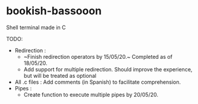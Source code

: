 # bookish-bassooon
Shell terminal made in C

TODO:

* Redirection : 
  * ~Finish redirection operators by 15/05/20.~ Completed as of 18/05/20.
  * Add support for multiple redirection. Should improve the experience, but will be treated as optional
* All .c files : Add comments (in Spanish) to facilitate comprehension.
* Pipes :
  * Create function to execute multiple pipes by 20/05/20.
